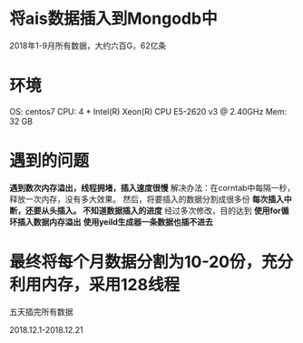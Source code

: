# 将ais数据插入到Mongodb中
2018年1-9月所有数据，大约六百G，62亿条
# 环境
OS: centos7
CPU: 4 * Intel(R) Xeon(R) CPU E5-2620 v3 @ 2.40GHz
Mem: 32 GB
# 遇到的问题
**遇到数次内存溢出，线程拥堵，插入速度很慢**
解决办法：在corntab中每隔一秒，释放一次内存，没有多大效果。
然后，将要插入的数据分割成很多份
**每次插入中断，还要从头插入。
不知道数据插入的进度**
经过多次修改，目的达到
**使用for循环插入数据内存溢出**
**使用yeild生成器一条数据也插不进去**
# 最终将每个月数据分割为10-20份，充分利用内存，采用128线程
五天插完所有数据


2018.12.1-2018.12.21
